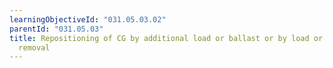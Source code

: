 ```yaml
---
learningObjectiveId: "031.05.03.02"
parentId: "031.05.03"
title: Repositioning of CG by additional load or ballast or by load or ballast
  removal
---
```

